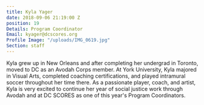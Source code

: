 ```yaml
---
title: Kyla Yager
date: 2018-09-06 21:19:00 Z
position: 19
Details: Program Coordinator
Email: kyager@dcscores.org
Profile Image: "/uploads/IMG_0619.jpg"
Section: staff
---
```


Kyla grew up in New Orleans and after completing her undergrad in Toronto, moved to DC as an Avodah Corps member. At York University, Kyla majored in Visual Arts, completed coaching certifications, and played intramural soccer throughout her time there. As a passionate player, coach, and artist, Kyla is very excited to continue her year of social justice work through Avodah and at DC SCORES as one of this year's Program Coordinators.